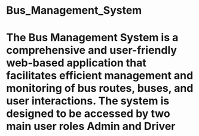 # Bus_Management_System
# The Bus Management System is a comprehensive and user-friendly web-based application that facilitates efficient management and monitoring of bus routes, buses, and user interactions. The system is designed to be accessed by two main user roles Admin and Driver
